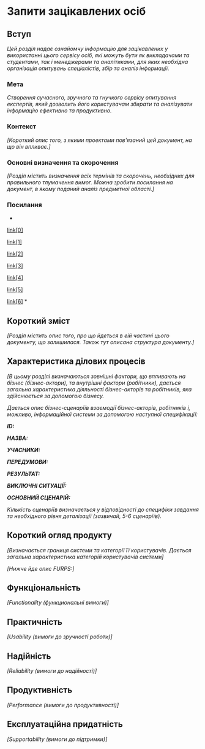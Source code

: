 # Запити зацікавлених осіб

## Вступ

*Цей розділ надає ознайомчу інформацію для зацікавлених у використанні цього сервісу осіб, які можуть бути як викладачами та студентами, так і менеджерами та аналітиками, для яких необхідна організація опитувань спеціалістів, збір та аналіз інформації.*

### Мета 

*Створення сучасного, зручного та гнучкого сервісу опитування експертів, який дозволить його користувачам збирати та аналізувати інформацію ефективно та продуктивно.*

### Контекст

*[Короткий опис того, з якими проектами пов'язаний цей документ, на що він впливає.]*


### Основні визначення та скорочення

*[Розділ містить визначення всіх термінів та скорочень, необхідних для правильного
тлумачення вимог. Можна зробити посилання на документ, в якому поданий аналіз предметної області.]*


### Посилання
*
[link[0]](https://osvita.ua/vnz/reports/sociology/12369/)

[link[1]](http://socio.125mb.com/metodologiya-ekspertnogo-oprosa-17664.html)

[link[2]](http://socio.125mb.com/vidyi-ekspertnogo-oprosa-17665.html)

[link[3]](https://buromt.com.ua/uk/expert-survey/)

[link[4]](https://www.umj.com.ua/article/9571/)

[link[5]](metodika-provedennya-ta-ocinki-rezultativ-ekspertnix-ocinok-na-prikladi-vprovadzhennya-sistemi-monitoringu-zdorov-ya-naselennya-na-rivni-pervinnoi-mediko-sanitarnoi-dopomogi)

[link[6]](https://pidru4niki.com/12590605/sotsiologiya/ekspertne_otsinyuvannya)
*

## Короткий зміст

*[Розділ містить опис того, про що йдеться в еій частині цього документу, що залишилася. 
Також тут описана структура документу.]*

## Характеристика ділових процесів

*[В цьому розділі визначаються зовнішні фактори, що впливають на бізнес (бізнес-актори), 
та внутрішні фактори (робітники), дається загальна характеристика діяльності бізнес-акторів 
та робітників, яка здійснюється за допомогою бізнесу.*

*Дається опис бізнес-сценаріїв взаємодії бізнес-акторів, робітників і, можливо, інформаційної системи за допомогою наступної
специфікації:*

   
***ID:***
    
***НАЗВА:***
    
***УЧАСНИКИ:***

***ПЕРЕДУМОВИ:***

***РЕЗУЛЬТАТ:***

***ВИКЛЮЧНІ СИТУАЦІЇ:***

***ОСНОВНИЙ СЦЕНАРІЙ:***

*Кількість сценаріїв визначається у відповідності до специфіки завдання та необхідного 
рівня деталізації (зазвичай, 5-6 сценаріїв).*

## Короткий огляд продукту

*[Визначається границя системи та категорії її користувачів. Дається загальна характеристика категорій користувачів
системи]*

*[Нижче йде опис FURPS:]*


## Функціональність

*[Functionality (функциональні вимоги)]*

## Практичність

*[Usability (вимоги до зручності роботи)]*

## Надійність

*[Reliability (вимоги до надійності)]*

## Продуктивність

*[Performance (вимоги до продуктивності)]*

## Експлуатаційна придатність

*[Supportability (вимоги до підтримки)]*
